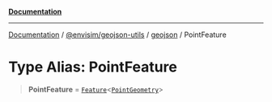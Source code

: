 [**Documentation**](../../../../README.md)

---

[Documentation](../../../../README.md) / [@envisim/geojson-utils](../../README.md) / [geojson](../README.md) / PointFeature

# Type Alias: PointFeature

> **PointFeature** = [`Feature`](Feature.md)\<[`PointGeometry`](PointGeometry.md)\>
